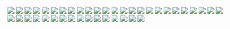 ![](../images/lab_1/1.png)
![](../images/lab_1/1.1.png)
![](../images/lab_1/1.2.png)
![](../images/lab_1/1.3.png)
![](../images/lab_1/1.4.png)
![](../images/lab_1/1.5.png)
![](../images/lab_1/1.6.png)
![](../images/lab_1/1.7.png)
![](../images/lab_1/1.8.png)
![](../images/lab_1/1.9.png)
![](../images/lab_1/1.10.png)
![](../images/lab_1/1.11.png)
![](../images/lab_1/1.12.png)
![](../images/lab_1/1.13.png)
![](../images/lab_1/1.14.png)
![](../images/lab_1/1.15.png)
![](../images/lab_1/1.16.png)
![](../images/lab_1/1.17.png)
![](../images/lab_1/1.18.png)
![](../images/lab_1/1.19.png)
![](../images/lab_1/1.20.png)
![](../images/lab_1/1.21.png)
![](../images/lab_1/1.22.png)
![](../images/lab_1/1.23.png)
![](../images/lab_1/1.24.png)
![](../images/lab_1/1.25.png)
![](../images/lab_1/1.26.png)
![](../images/lab_1/1.27.png)
![](../images/lab_1/1.28.png)
![](../images/lab_1/1.29.png)
![](../images/lab_1/1.30.png)
![](../images/lab_1/1.31.png)
![](../images/lab_1/1.32.png)
![](../images/lab_1/1.33.png)
![](../images/lab_1/1.34.png)
![](../images/lab_1/1.35.png)
![](../images/lab_1/1.36.png)
![](../images/lab_1/1.37.png)
![](../images/lab_1/1.38.png)
![](../images/lab_1/1.39.png)
![](../images/lab_1/1.40.png)
